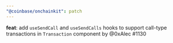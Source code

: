 ```yaml
---
"@coinbase/onchainkit": patch
---
```


**feat**: add `useSendCall` and `useSendCalls` hooks to support call-type transactions in `Transaction` component by @0xAlec #1130
